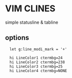 # VIM CLINES

simple statusline & tabline

## options

```options
  let g:line_modi_mark = '+'

  hi LineColor1 ctermbg=24
  hi LineColor2 ctermbg=238
  hi LineColor3 ctermbg=25
  hi LineColor4 ctermbg=NONE
```

